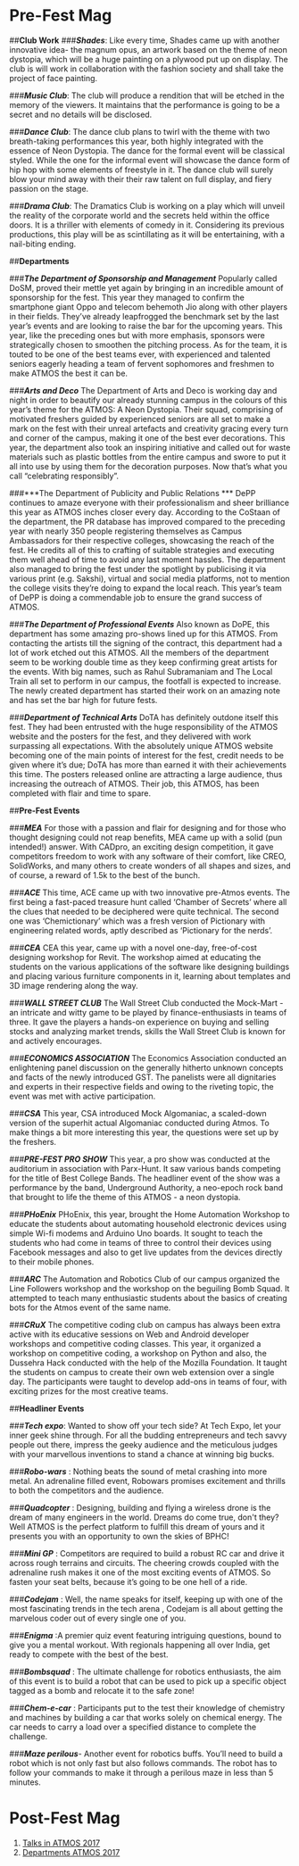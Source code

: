 <!-- TITLE: Atmos 2017 -->
<!-- SUBTITLE: Journal Club's special publication on ATMOS 2017. -->

# Pre-Fest Mag
##**Club Work**
 ###***Shades***: Like every time, Shades came up with another innovative idea- the magnum opus, an artwork based on the theme of neon dystopia, which will be a huge painting on a plywood put up on display. The club is will work in collaboration with the fashion society and shall take the project of face painting.
 
 ###***Music Club***:  The club will produce a rendition that will be etched in the memory of the viewers. It maintains that the performance is going to be a secret and no details will be disclosed.
 
 ###***Dance Club***: The dance club plans to twirl with the theme with two breath-taking performances this year, both highly integrated with the essence of Neon Dystopia. The dance for the formal event will be classical styled. While the one for the informal event will showcase the dance form of hip hop with some elements of freestyle in it. The dance club will surely blow your mind away with their their raw talent on full display, and fiery passion on the stage.
 
 ###***Drama Club***: The Dramatics Club is working on a play which will unveil the reality of the corporate world and the secrets held within the office doors. It is a thriller with elements of comedy in it. Considering its previous productions, this play will be as scintillating as it will be entertaining, with a nail-biting ending.
 
 ##**Departments**
 
 ###***The Department of Sponsorship and Management***
Popularly called DoSM, proved their mettle yet again by bringing in an incredible amount of sponsorship for the fest. This year they managed to confirm the smartphone giant Oppo and telecom behemoth Jio along with other players in their fields. They’ve already leapfrogged the benchmark set by the last year’s events and are looking to raise the bar for the upcoming years. This year, like the preceding ones but with more emphasis, sponsors were strategically chosen to smoothen the pitching process. As for the team, it is touted to be one of the best teams ever, with experienced and talented seniors eagerly heading a team of fervent sophomores and freshmen to make ATMOS the best it can be.

###***Arts and Deco***
The Department of Arts and Deco is working day and night in order to beautify our already stunning campus in the colours of this year’s theme for the ATMOS: A Neon Dystopia. Their squad, comprising of motivated freshers guided by experienced seniors are all set to make a mark on the fest with their unreal artefacts and creativity gracing every turn and corner of the campus, making it one of the best ever decorations. This year, the department also took an inspiring initiative and called out for waste materials such as plastic bottles from the entire campus and swore to put it all into use by using them for the decoration purposes. Now that’s what you call “celebrating responsibly”. 

###***The Department of Publicity and Public Relations ***
DePP continues to amaze everyone with their professionalism and sheer brilliance this year as ATMOS inches closer every day. According to the CoStaan of the department, the PR database has improved compared to the preceding year with nearly 350 people registering themselves as Campus Ambassadors for their respective colleges, showcasing the reach of the fest. He credits all of this to crafting of suitable strategies and executing them well ahead of time to avoid any last moment hassles. The department also managed to bring the fest under the spotlight by publicising it via various print (e.g. Sakshi), virtual and social media platforms, not to mention the college visits they’re doing to expand the local reach. This year’s team of DePP is doing a commendable job to ensure the grand success of ATMOS.

###***The Department of Professional Events***
Also known as DoPE, this department has some amazing pro-shows lined up for this ATMOS. From contacting the artists till the signing of the contract, this department had a lot of work etched out this ATMOS. All the members of the department seem to be working double time as they keep confirming great artists for the events. With big names, such as Rahul Subramaniam and The Local Train all set to perform in our campus, the footfall is expected to increase. The newly created department has started their work on an amazing note and has set the bar high for future fests.
 
###***Department of Technical Arts***
DoTA has definitely outdone itself this fest. They had been entrusted with the huge responsibility of the ATMOS website and the posters for the fest, and they delivered with work surpassing all expectations. With the absolutely unique ATMOS website becoming one of the main points of interest for the fest, credit needs to be given where it’s due; DoTA has more than earned it with their achievements this time. The posters released online are attracting a large audience, thus increasing the outreach of ATMOS. Their job, this ATMOS, has been completed with flair and time to spare.

##**Pre-Fest Events**

###***MEA***
For those with a passion and flair for designing and for those who thought designing could not reap benefits, MEA came up with a solid (pun intended!) answer. With CADpro, an exciting design competition, it gave competitors freedom to work with any software of their comfort, like CREO, SolidWorks, and many others to create wonders of all shapes and sizes, and of course, a reward of 1.5k to the best of the bunch.

###***ACE***
This time, ACE came up with two innovative pre-Atmos events. The first being a fast-paced treasure hunt called ‘Chamber of  Secrets’ where all the clues that needed to be deciphered were quite technical. The second one was ‘Chemictionary’ which was a fresh version of Pictionary with engineering related words, aptly described as ‘Pictionary for the nerds’.

###***CEA***
CEA this year, came up with a novel one-day, free-of-cost designing workshop for Revit. The workshop aimed at educating the students on the various applications of the software like designing buildings and placing various furniture components in it, learning about templates and 3D image rendering along the way.

###***WALL STREET CLUB***
The Wall Street Club conducted the Mock-Mart - an intricate and witty game to be played by finance-enthusiasts in teams of three. It gave the players a hands-on experience on buying and selling stocks and analyzing market trends, skills the Wall Street Club is known for and actively encourages.

###***ECONOMICS ASSOCIATION***
The Economics Association conducted an enlightening panel discussion on the generally hitherto unknown concepts and facts of the newly introduced GST. The panelists were all dignitaries and experts in their respective fields and owing to the riveting topic, the event was met with active participation.

###***CSA***
This year, CSA introduced Mock Algomaniac, a scaled-down version of the superhit actual Algomaniac conducted during Atmos. To make things a bit more interesting this year, the questions were set up by the freshers.

###***PRE-FEST PRO SHOW***
This year, a pro show was conducted at the auditorium in association with Parx-Hunt. It saw various bands competing for the title of  Best College Bands. The headliner event of the show was a performance by the band, Underground Authority, a neo-epoch rock band that brought to life the theme of this ATMOS - a neon dystopia.

###***PHoEnix***
PHoEnix, this year, brought the Home Automation Workshop to educate the students about automating household electronic devices using simple Wi-fi modems and Arduino Uno boards. It sought to teach the students who had come in teams of three to control their devices using Facebook messages and also to get live updates from the devices directly to their mobile phones.

###***ARC***
The Automation and Robotics Club of our campus organized the Line Followers workshop and the workshop on the beguiling Bomb Squad. It attempted to teach many enthusiastic students about the basics of creating bots for the Atmos event of the same name.

###***CRuX***
The competitive coding club on campus has always been extra active with its educative sessions on Web and Android developer workshops and competitive coding classes. This year, it organized a workshop on competitive coding, a workshop on Python and also, the Dussehra Hack conducted with the help of the Mozilla Foundation. It taught the students on campus to create their own web extension over a single day. The participants were taught to develop add-ons in teams of four, with exciting prizes for the most creative teams.

##**Headliner Events**

###***Tech expo***: Wanted to show off your tech side? At Tech Expo, let your inner geek shine through. For all the budding entrepreneurs and tech savvy people out there, impress the geeky audience and the meticulous judges with your marvellous inventions to stand a chance at winning big bucks.

###***Robo-wars*** : Nothing beats the sound of metal crashing into more metal. An adrenaline filled event, Robowars promises excitement and thrills to both the competitors and the audience. 

###***Quadcopter*** : Designing, building and flying a wireless drone is the dream of many engineers in the world. Dreams do come true, don't they? Well ATMOS is the perfect platform to fulfill this dream of yours and it presents you with an opportunity to own the skies of BPHC!

###***Mini GP*** : Competitors are required to build a robust RC car and drive it across rough terrains and circuits. The cheering crowds coupled with the adrenaline rush makes it one of the most exciting events of ATMOS. So fasten your seat belts, because it’s going to be one hell of a ride. 

###***Codejam*** : Well, the name speaks for itself, keeping up with one of the most fascinating trends in the tech arena , Codejam is all about getting the marvelous coder out of every single one of you.

###***Enigma*** :A premier quiz event featuring intriguing questions, bound to give you a mental workout. With regionals happening all over India, get ready to compete with the best of the best.

###***Bombsquad*** :  The ultimate challenge for robotics enthusiasts, the aim of this event is to build a robot that can be used to pick up a specific object tagged as a bomb and relocate it to the safe zone!

###***Chem-e-car*** : Participants put to the test their knowledge of chemistry and machines by building a car that works solely on chemical energy. The car needs to carry a load over a specified distance to complete the challenge.

###***Maze perilous***- Another event for robotics buffs. You’ll need to build a robot which is not only fast but also follows commands. The robot has to follow your commands to make it through a perilous maze in less than 5 minutes.

# Post-Fest Mag
1. [Talks in ATMOS 2017](/news/fests/atmos-17/talks)
2. [Departments ATMOS 2017](/news/fests/atmos-17/depts)
